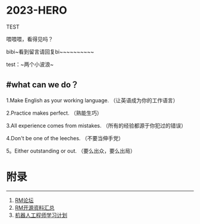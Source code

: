 # 2023-HERO
TEST

喂喂喂，看得见吗？

bibi~看到留言请回复bi~~~~~~~~~~

test：~两个小波浪~

#what can we do？
----
1.Make English as your working language. （让英语成为你的工作语言）

2.Practice makes perfect. （熟能生巧）

3.All experience comes from mistakes. （所有的经验都源于你犯过的错误）

4.Don't be one of the leeches. （不要当伸手党）

5。Either outstanding or out. （要么出众，要么出局）

# 附录
----
1. [RM论坛](https://bbs.robomaster.com/portal.php)
2. [RM开源资料汇总](https://bbs.robomaster.com/forum.php?mod=viewthread&tid=6979&extra=page%3D1)
3. [机器人工程师学习计划](https://zhuanlan.zhihu.com/p/22266788)
